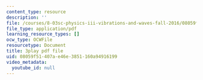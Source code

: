 ```yaml
---
content_type: resource
description: ''
file: /courses/8-03sc-physics-iii-vibrations-and-waves-fall-2016/08059f51407ae46e3851160a94916199_VkbtIDSHfSc.pdf
file_type: application/pdf
learning_resource_types: []
ocw_type: OCWFile
resourcetype: Document
title: 3play pdf file
uid: 08059f51-407a-e46e-3851-160a94916199
video_metadata:
  youtube_id: null
---
```

